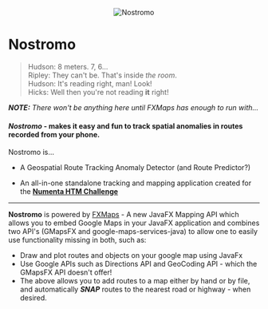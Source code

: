 <p align="center">
<img src="http://metaware.us/nostromo.png" alt="Nostromo"/>
</p>

# Nostromo

> Hudson: 8 meters. 7, 6...  
Ripley: They can't be. That's inside _the room_.  
Hudson: It's reading right, man! Look!  
Hicks: Well then you're not reading **it** right!  

_**NOTE:** There won't be anything here until FXMaps has enough to run with..._  


#### _Nostromo_ -  makes it easy and fun to track spatial anomalies in routes recorded from your phone.

Nostromo is...

* A Geospatial Route Tracking Anomaly Detector (and Route Predictor?)

* An all-in-one standalone tracking and mapping application created for the **[Numenta HTM Challenge](http://numenta.org/blog/2015/09/18/introducing-the-htm-challenge.html)**

***

**Nostromo** is powered by [FXMaps](https://github.com/cogmission/FXMaps) - A new JavaFX Mapping API which allows you to embed Google Maps in your JavaFX application and combines two API's (GMapsFX and google-maps-services-java) to allow one to easily use functionality missing in both, such as:
* Draw and plot routes and objects on your google map using JavaFx
* Use Google APIs such as Directions API and GeoCoding API - which the GMapsFX API doesn't offer!
* The above allows you to add routes to a map either by hand or by file, and automatically _**SNAP**_ routes to the nearest road or highway - when desired.




